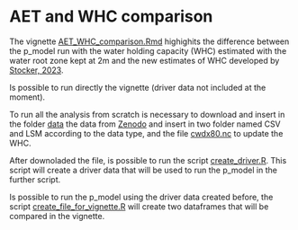 # AET and WHC comparison

The vignette [AET_WHC_comparison.Rmd](https://github.com/FrancescoGrossi-unimi/Budyko_Pmodel/blob/main/vignettes/AET_WHC_comparison.Rmd) highighits the difference between the p_model run with the water holding capacity (WHC) estimated with the water root zone kept at 2m and the new estimates of WHC developed by [Stocker, 2023](https://www.nature.com/articles/s41561-023-01125-2).

Is possible to run directly the vignette (driver data not included at the moment).

To run all the analysis from scratch is necessary to download and insert in the folder [data](https://github.com/FrancescoGrossi-unimi/Budyko_Pmodel/tree/main/data) the data from [Zenodo](https://zenodo.org/records/8403081) and insert in two folder named CSV and LSM according to the data type, and the file [cwdx80.nc](https://zenodo.org/records/5515246) to update the WHC. 

After downoladed the file, is possible to run the script [create_driver.R](https://github.com/FrancescoGrossi-unimi/Budyko_Pmodel/blob/main/R/create_driver.R). This script will create a driver data that will be used to run the p_model in the further script.

Is possible to run the p_model using the driver data created before, the script [create_file_for_vignette.R](https://github.com/FrancescoGrossi-unimi/Budyko_Pmodel/blob/main/R/create_file_for_vignette.R) will create two dataframes that will be compared in the vignette.
